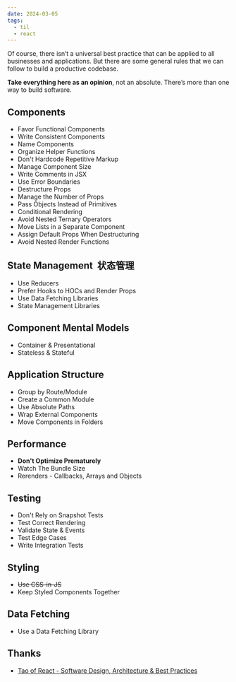 ```yaml
---
date: 2024-03-05
tags:
  - til
  - react
---
```


Of course, there isn’t a universal best practice that can be applied to all businesses and applications. But there are some general rules that we can follow to build a productive codebase.

**Take everything here as an opinion**, not an absolute. There’s more than one way to build software.

## Components

- Favor Functional Components
- Write Consistent Components
- Name Components
- Organize Helper Functions
- Don't Hardcode Repetitive Markup
- Manage Component Size
- Write Comments in JSX
- Use Error Boundaries
- Destructure Props
- Manage the Number of Props
- Pass Objects Instead of Primitives
- Conditional Rendering
- Avoid Nested Ternary Operators
- Move Lists in a Separate Component
- Assign Default Props When Destructuring
- Avoid Nested Render Functions

## State Management  状态管理

- Use Reducers
- Prefer Hooks to HOCs and Render Props
- Use Data Fetching Libraries
- State Management Libraries

## Component Mental Models

- Container & Presentational
- Stateless & Stateful

## Application Structure

- Group by Route/Module
- Create a Common Module
- Use Absolute Paths
- Wrap External Components
- Move Components in Folders

## Performance

- **Don't Optimize Prematurely**
- Watch The Bundle Size
- Rerenders - Callbacks, Arrays and Objects

## Testing

- Don't Rely on Snapshot Tests
- Test Correct Rendering
- Validate State & Events
- Test Edge Cases
- Write Integration Tests

## Styling

- ~~Use CSS-in-JS~~
- Keep Styled Components Together

## Data Fetching

- Use a Data Fetching Library

## Thanks

- [Tao of React - Software Design, Architecture & Best Practices](https://alexkondov.com/tao-of-react/)
